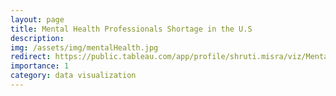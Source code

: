 ```yaml
---
layout: page
title: Mental Health Professionals Shortage in the U.S
description:
img: /assets/img/mentalHealth.jpg
redirect: https://public.tableau.com/app/profile/shruti.misra/viz/MentalHealthProfessionalsShortageintheU_S/Dashboard1
importance: 1
category: data visualization
---
```


